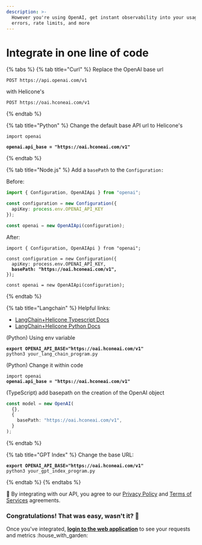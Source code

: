 ```yaml
---
description: >-
  However you're using OpenAI, get instant observability into your usage,
  errors, rate limits, and more
---
```


# Integrate in one line of code

{% tabs %}
{% tab title="Curl" %}
Replace the OpenAI base url

```url
POST https://api.openai.com/v1
```

with Helicone's

```
POST https://oai.hconeai.com/v1
```
{% endtab %}

{% tab title="Python" %}
Change the default base API url to Helicone's



<pre class="language-python"><code class="lang-python">import openai

<strong>openai.api_base = "https://oai.hconeai.com/v1"
</strong></code></pre>
{% endtab %}

{% tab title="Node.js" %}
Add a `basePath` to the `Configuration:`



Before:

```typescript
import { Configuration, OpenAIApi } from "openai";

const configuration = new Configuration({
  apiKey: process.env.OPENAI_API_KEY
});

const openai = new OpenAIApi(configuration);
```



After:

<pre class="language-typescript"><code class="lang-typescript">import { Configuration, OpenAIApi } from "openai";

const configuration = new Configuration({
  apiKey: process.env.OPENAI_API_KEY,
<strong>  basePath: "https://oai.hconeai.com/v1",
</strong>});

const openai = new OpenAIApi(configuration);
</code></pre>
{% endtab %}

{% tab title="Langchain" %}
Helpful links:

* [LangChain+Helicone Typescript Docs](https://hwchase17.github.io/langchainjs/docs/ecosystem/helicone/)
* [LangChain+Helicone Python Docs](https://langchain.readthedocs.io/en/latest/ecosystem/helicone.html)



(Python) Using env variable

<pre class="language-bash"><code class="lang-bash"><strong>export OPENAI_API_BASE="https://oai.hconeai.com/v1"
</strong>python3 your_lang_chain_program.py
</code></pre>

(Python) Change it within code

<pre class="language-python"><code class="lang-python">import openai
<strong>openai.api_base = "https://oai.hconeai.com/v1"
</strong></code></pre>

(TypeScript) add basepath on the creation of the OpenAI object

```typescript
const model = new OpenAI(
  {},
  {
    basePath: "https://oai.hconeai.com/v1",
  }
);
```
{% endtab %}

{% tab title="GPT Index" %}
Change the base URL:

<pre class="language-bash"><code class="lang-bash"><strong>export OPENAI_API_BASE="https://oai.hconeai.com/v1"
</strong>python3 your_gpt_index_program.py
</code></pre>
{% endtab %}
{% endtabs %}

📝 By integrating with our API, you agree to our [Privacy Policy](https://www.helicone.ai/privacy) and [Terms of Services](https://www.helicone.ai/terms) agreements.



### Congratulations! That was easy, wasn't it? 🙌

Once you've integrated, [**login to the web application**](https://www.helicone.ai/onboarding?step=2) to see your requests and metrics :house\_with\_garden:&#x20;



